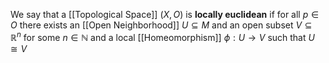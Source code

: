 We say that a [[Topological Space]] $(X,O)$ is **locally euclidean** if for all $p \in O$ there exists an [[Open Neighborhood]] $U \subseteq M$ and an open subset $V \subseteq \mathbb{R}^{n}$  for some $n \in \mathbb{N}$ and a local [[Homeomorphism]] $\phi : U \rightarrow V$ such that $U \cong V$
